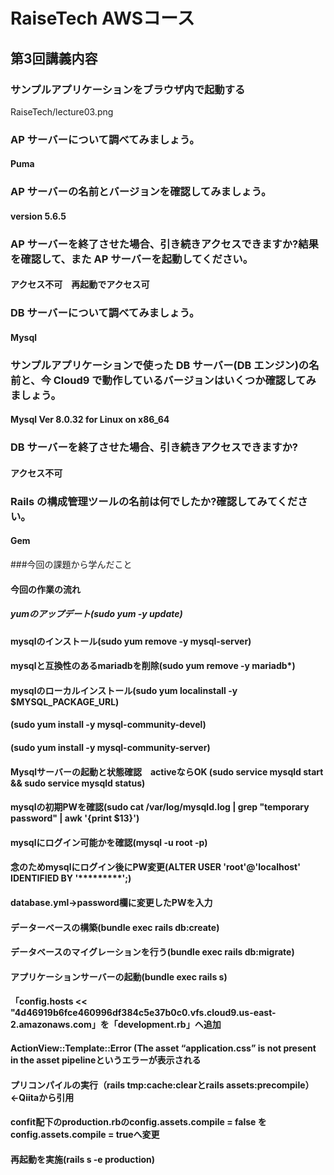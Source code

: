 # RaiseTech AWSコース
## 第3回講義内容


### サンプルアプリケーションをブラウザ内で起動する
RaiseTech/lecture03.png

### AP サーバーについて調べてみましょう。
#### Puma
### AP サーバーの名前とバージョンを確認してみましょう。
#### version 5.6.5
### AP サーバーを終了させた場合、引き続きアクセスできますか?結果を確認して、また AP サーバーを起動してください。
#### アクセス不可　再起動でアクセス可

### DB サーバーについて調べてみましょう。
#### Mysql
### サンプルアプリケーションで使った DB サーバー(DB エンジン)の名前と、今 Cloud9 で動作しているバージョンはいくつか確認してみましょう。
#### Mysql  Ver 8.0.32 for Linux on x86_64
### DB サーバーを終了させた場合、引き続きアクセスできますか?
#### アクセス不可

### Rails の構成管理ツールの名前は何でしたか?確認してみてください。
#### Gem

###今回の課題から学んだこと
#### 今回の作業の流れ
##### yumのアップデート(sudo yum -y update)
#### mysqlのインストール(sudo yum remove -y mysql-server)
#### mysqlと互換性のあるmariadbを削除(sudo yum remove -y mariadb*)
#### mysqlのローカルインストール(sudo yum localinstall -y $MYSQL_PACKAGE_URL)
#### (sudo yum install -y mysql-community-devel)
#### (sudo yum install -y mysql-community-server)
#### Mysqlサーバーの起動と状態確認　activeならOK (sudo service mysqld start && sudo service mysqld status)
#### mysqlの初期PWを確認(sudo cat /var/log/mysqld.log | grep "temporary password" | awk '{print $13}')
#### mysqlにログイン可能かを確認(mysql -u root -p)
#### 念のためmysqlにログイン後にPW変更(ALTER USER 'root'@'localhost' IDENTIFIED BY '*********';)
#### database.yml→password欄に変更したPWを入力
#### データーベースの構築(bundle exec rails db:create)
#### データベースのマイグレーションを行う(bundle exec rails db:migrate)
#### アプリケーションサーバーの起動(bundle exec rails s)
#### 「config.hosts << "4d46919b6fce460996df384c5e37b0c0.vfs.cloud9.us-east-2.amazonaws.com」を「development.rb」へ追加
#### ActionView::Template::Error (The asset “application.css” is not present in the asset pipelineというエラーが表示される
#### プリコンパイルの実行（rails tmp:cache:clearとrails assets:precompile）←Qiitaから引用
#### confit配下のproduction.rbのconfig.assets.compile = false を config.assets.compile = trueへ変更
#### 再起動を実施(rails s -e production)